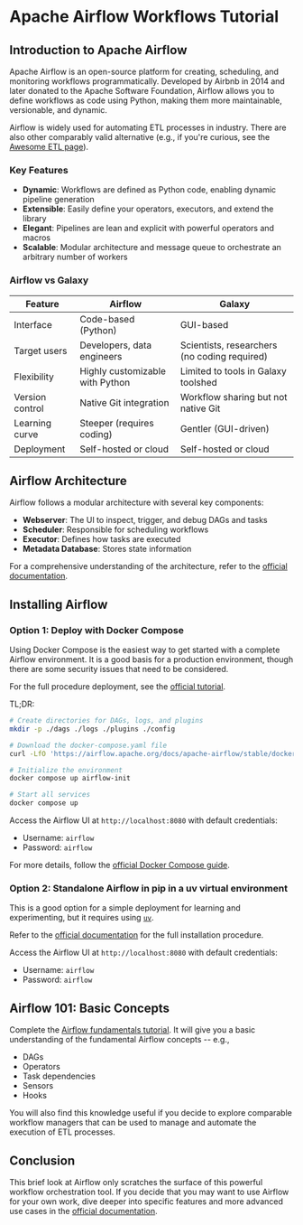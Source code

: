 # Apache Airflow Workflows Tutorial

## Introduction to Apache Airflow

Apache Airflow is an open-source platform for creating, scheduling, and
monitoring workflows programmatically. Developed by Airbnb in 2014 and later
donated to the Apache Software Foundation, Airflow allows you to define
workflows as code using Python, making them more maintainable, versionable, and
dynamic.

Airflow is widely used for automating ETL processes in industry.  There are also
other comparably valid alternative (e.g., if you're curious, see the [Awesome
ETL page](https://github.com/pawl/awesome-etl?tab=readme-ov-file#workflow-managementengines)).

### Key Features

- **Dynamic**: Workflows are defined as Python code, enabling dynamic pipeline generation
- **Extensible**: Easily define your operators, executors, and extend the library
- **Elegant**: Pipelines are lean and explicit with powerful operators and macros
- **Scalable**: Modular architecture and message queue to orchestrate an arbitrary number of workers

### Airflow vs Galaxy

| Feature | Airflow | Galaxy |
|---------|---------|--------|
| Interface | Code-based (Python) | GUI-based |
| Target users | Developers, data engineers | Scientists, researchers (no coding required) |
| Flexibility | Highly customizable with Python | Limited to tools in Galaxy toolshed |
| Version control | Native Git integration | Workflow sharing but not native Git |
| Learning curve | Steeper (requires coding) | Gentler (GUI-driven) |
| Deployment | Self-hosted or cloud | Self-hosted or cloud |

## Airflow Architecture

Airflow follows a modular architecture with several key components:

- **Webserver**: The UI to inspect, trigger, and debug DAGs and tasks
- **Scheduler**: Responsible for scheduling workflows
- **Executor**: Defines how tasks are executed
- **Metadata Database**: Stores state information

For a comprehensive understanding of the architecture, refer to the [official
documentation](https://airflow.apache.org/docs/apache-airflow/stable/core-concepts/overview.html).

## Installing Airflow

### Option 1: Deploy with Docker Compose

Using Docker Compose is the easiest way to get started with a complete Airflow environment.  It is a good basis for a production environment, though there are some security issues that need to be considered.

For the full procedure deployment, see the [official tutorial](https://airflow.apache.org/docs/apache-airflow/stable/howto/docker-compose/index.html).

TL;DR:
```bash
# Create directories for DAGs, logs, and plugins
mkdir -p ./dags ./logs ./plugins ./config

# Download the docker-compose.yaml file
curl -LfO 'https://airflow.apache.org/docs/apache-airflow/stable/docker-compose.yaml'

# Initialize the environment
docker compose up airflow-init

# Start all services
docker compose up
```

Access the Airflow UI at `http://localhost:8080` with default credentials:

- Username: `airflow`
- Password: `airflow`

For more details, follow the [official Docker Compose guide](https://airflow.apache.org/docs/apache-airflow/stable/howto/docker-compose/index.html).


### Option 2: Standalone Airflow in pip in a uv virtual environment

This is a good option for a simple deployment for learning and experimenting,
but it requires using [`uv`](https://docs.astral.sh/uv/getting-started/installation/).

Refer to the [official documentation](https://airflow.apache.org/docs/apache-airflow/stable/start.html) for the full installation procedure.

Access the Airflow UI at `http://localhost:8080` with default credentials:

- Username: `airflow`
- Password: `airflow`


## Airflow 101: Basic Concepts

Complete the [Airflow fundamentals
tutorial](https://airflow.apache.org/docs/apache-airflow/stable/tutorial/fundamentals.html).
It will give you a basic understanding of the fundamental Airflow concepts --
e.g.,
* DAGs
* Operators
* Task dependencies
* Sensors
* Hooks

You will also find this knowledge useful if you decide to explore comparable workflow
managers that can be used to manage and automate the execution of ETL processes.


## Conclusion

This brief look at Airflow only scratches the surface of this powerful workflow
orchestration tool. If you decide that you may want to use Airflow for your own
work, dive deeper into specific features and more advanced use
cases in the [official
documentation](https://airflow.apache.org/docs/apache-airflow/stable/).
